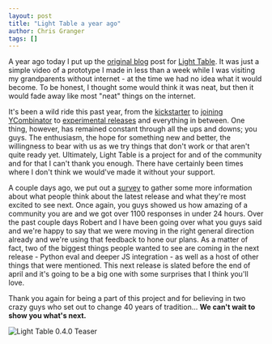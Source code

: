 ```yaml
---
layout: post
title: "Light Table a year ago"
author: Chris Granger
tags: []
---
```


A year ago today I put up the [original blog][orig] post for [Light Table][lt]. It was just a simple video of a prototype I made in less than a week while I was visiting my grandparents without internet - at the time we had no idea what it would become. To be honest, I thought some would think it was neat, but then it would fade away like most "neat" things on the internet.

It's been a wild ride this past year, from the [kickstarter][ks] to [joining YCombinator][yc] to [experimental releases][exp] and everything in between. One thing, however, has remained constant through all the ups and downs; you guys. The enthusiasm, the hope for something new and better, the willingness to bear with us as we try things that don't work or that aren't quite ready yet. Ultimately, Light Table is a project for and of the community and for that I can't thank you enough. There have certainly been times where I don't think we would've made it without your support.

A couple days ago, we put out a [survey][survey] to gather some more information about what people think about the latest release and what they're most excited to see next. Once again, you guys showed us how amazing of a community you are and we got over 1100 responses in under 24 hours. Over the past couple days Robert and I have been going over what you guys said and we're happy to say that we were moving in the right general direction already and we're using that feedback to hone our plans. As a matter of fact, two of the biggest things people wanted to see are coming in the next release - Python eval and deeper JS integration - as well as a host of other things that were mentioned. This next release is slated before the end of april and it's going to be a big one with some surprises that I think you'll love.

Thank you again for being a part of this project and for believing in two crazy guys who set out to change 40 years of tradition... **We can't wait to show you what's next.**

![Light Table 0.4.0 Teaser](/images/040/teaser.png)

[lt]: http://www.lighttable.com/
[orig]: http://www.chris-granger.com/2012/04/12/light-table---a-new-ide-concept/
[ks]: http://www.kickstarter.com/projects/306316578/light-table
[yc]: http://www.chris-granger.com/2012/05/17/light-table-is-in-yc/
[exp]: http://www.chris-granger.com/2013/01/24/the-ide-as-data/
[survey]: https://docs.google.com/forms/d/1BVWA744iCQOHWD2m-lGHHinf37RTY-EfQy3Jjvh1s6s/viewform
